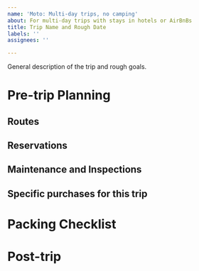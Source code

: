 ```yaml
---
name: 'Moto: Multi-day trips, no camping'
about: For multi-day trips with stays in hotels or AirBnBs
title: Trip Name and Rough Date
labels: ''
assignees: ''

---
```


General description of the trip and rough goals.

# Pre-trip Planning

## Routes

## Reservations

## Maintenance and Inspections

## Specific purchases for this trip

# Packing Checklist


# Post-trip
